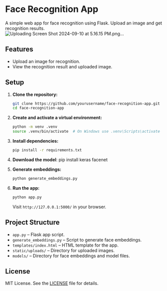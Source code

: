 # Face Recognition App

A simple web app for face recognition using Flask. Upload an image and get recognition results.
![Uploading Screen Shot 2024-09-10 at 5.16.15 PM.png…]()


## Features

- Upload an image for recognition.
- View the recognition result and uploaded image.

## Setup

1. **Clone the repository:**

    ```bash
    git clone https://github.com/yourusername/face-recognition-app.git
    cd face-recognition-app
    ```

2. **Create and activate a virtual environment:**

    ```bash
    python -m venv .venv
    source .venv/bin/activate  # On Windows use .venv\Scripts\activate
    ```

3. **Install dependencies:**

    ```bash
    pip install -r requirements.txt
    ```

4. **Download the model**: pip install keras facenet

5. **Generate embeddings:**

    ```bash
    python generate_embeddings.py
    ```

6. **Run the app:**

    ```bash
    python app.py
    ```

    Visit `http://127.0.0.1:5000/` in your browser.

## Project Structure

- `app.py` – Flask app script.
- `generate_embeddings.py` – Script to generate face embeddings.
- `templates/index.html` – HTML template for the app.
- `static/uploads/` – Directory for uploaded images.
- `models/` – Directory for face embeddings and model files.

## License

MIT License. See the [LICENSE](LICENSE) file for details.
